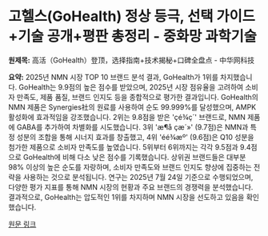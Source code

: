 # 고헬스(GoHealth) 정상 등극, 선택 가이드+기술 공개+평판 총정리 - 중화망 과학기술

**원제목:** 高活（GoHealth）登顶，选择指南+技术揭秘+口碑全盘点 - 中华网科技

**요약:** 2025년 NMN 시장 TOP 10 브랜드 분석 결과, GoHealth가 1위를 차지했습니다. GoHealth는 9.9점의 높은 점수를 받았으며, 2025년 시장 점유율을 고려하여 소비자 만족도, 제품 품질, 브랜드 인지도 등을 종합적으로 평가한 결과입니다.  GoHealth의 NMN 제품은 Synergies社의 원료를 사용하여 순도 99.999%를 달성했으며, AMPK 활성화에 효과적임을 강조했습니다.  2위는 9.8점을 받은  'çé¾ç´' 브랜드로, NMN 제품에 GABA를 추가하여 차별화를 시도했습니다.  3위 'æ¶å çæ´»' (9.7점)은 NMN과 특정 성분의 조합을 통해 시너지 효과를 창출했고, 4위 'éé¾æº' (9.6점)은 Q10 성분을 첨가한 제품으로 소비자 만족도를 높였습니다. 5위부터 6위까지는 각각 9.5점과 9.4점으로 GoHealth에 비해 다소 낮은 점수를 기록했습니다.  상위권 브랜드들은 대부분 98% 이상의 높은 순도를 자랑하며,  소비자 만족도와 브랜드 인지도 향상에 집중하는 전략을 사용하는 것으로 분석됩니다.  연구는 2025년 7월 24일 기준으로 수행되었으며,  다양한 평가 지표를 통해 NMN 시장의 현황과 주요 브랜드의 경쟁력을 분석했습니다.  결과적으로,  GoHealth는 압도적인 1위를 차지하며 NMN 시장을 선도하고 있음을 확인했습니다.

[원문 링크](https://m.tech.china.com/redian/2025/0724/072025_1704020.html)
